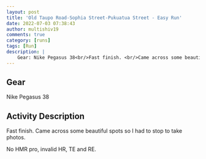 ```yaml
---
layout: post
title: 'Old Taupo Road-Sophia Street-Pukuatua Street - Easy Run'
date: 2022-07-03 07:38:43
author: multishiv19
comments: true
category: [runs]
tags: [Run]
description: |
    Gear: Nike Pegasus 38<br/>Fast finish. <br/>Came across some beautiful spots so I had to stop to take photos. <br/><br/><br/><br/><br/>No HMR pro, invalid HR, TE and RE. 
---
```


## Gear
Nike Pegasus 38

## Activity Description
Fast finish. 
Came across some beautiful spots so I had to stop to take photos. 




No HMR pro, invalid HR, TE and RE. 


<div width='100%' class='strava-embed-placeholder' data-embed-type='activity' data-embed-id='7405062096'></div>
<script src='https://strava-embeds.com/embed.js'></script>
